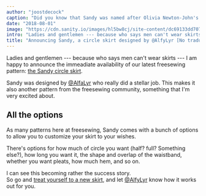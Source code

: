 ```yaml
---
author: "joostdecock"
caption: "Did you know that Sandy was named after Olivia Newton-John's character in the move Grease?"
date: "2018-08-01"
image: "https://cdn.sanity.io/images/hl5bw8cj/site-content/dc69133dd70791871c13267e14c24f70dc797693-1920x1280.jpg"
intro: "Ladies and gentlemen --- because who says men can't wear skirts --- I am happy to announce the immeadiate availability of our latest freesewing pattern: the Sandy circle skirt ."
title: "Announcing Sandy, a circle skirt designed by @AlfyLyr [No traducido]"
---
```


Ladies and gentlemen --- because who says men can't wear skirts --- I am happy to announce the immeadiate availability of our latest freesewing pattern: [the Sandy circle skirt](/patterns/sandy).

Sandy was designed by [@AlfaLyr](/users/alfalyr) who really did a stellar job. This makes it also another pattern from the freesewing community, something that I'm very excited about.

## All the options

As many patterns here at freesewing, Sandy comes with a bunch of options to allow you to customize your skirt to your wishes.

There's options for how much of circle you want (half? full? Something else?), how long you want it, the shape and overlap of the waistband, whether you want pleats, how much hem, and so on.

I can see this becoming rather the success story.  
So go and [treat yourself to a new skirt](/draft/sandy), and let [@AlfyLyr](/users/alfalyr) know how it works out for you.

